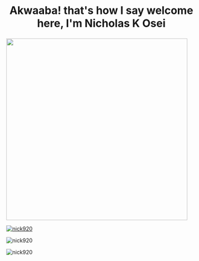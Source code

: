 <h1 align="center">Akwaaba! that's how I say welcome here, I'm Nicholas K Osei</h1>
<h3 align="center"> <UI/UX Engineer> </h3>
<img src="https://cdn.dribbble.com/users/1162077/screenshots/3848914/programmer.gif" alt="" style="width: 30rem;">

<p align="left"> <a href="https://github.com/ryo-ma/github-profile-trophy"><img src="https://github-profile-trophy.vercel.app/?username=nick920" alt="nick920" /></a> </p>



<p><img align="center" src="https://github-readme-stats.vercel.app/api/top-langs?username=nick920&show_icons=true&locale=en&layout=compact" alt="nick920" /></p>

<p><img align="center" src="https://github-readme-streak-stats.herokuapp.com/?user=nick920&" alt="nick920" /></p>



